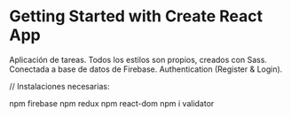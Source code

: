 # Getting Started with Create React App

Aplicación de tareas.
Todos los estilos son propios, creados con Sass.
Conectada a base de datos de Firebase.
Authentication (Register & Login).


// Instalaciones necesarias: 

npm firebase
npm redux
npm react-dom
npm i validator